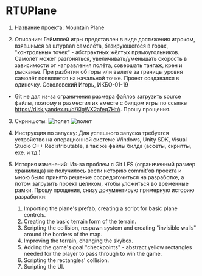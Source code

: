 # RTUPlane
1. Название проекта: Mountain Plane

2. Описание: Геймплей игры представлен в виде достижения игроком, взявшимся за штурвал самолёта, базирующегося в горах, "контрольных точек" - абстрактных жёлтых прямоугольников. Самолёт может разгоняться, увеличивать/уменьшать скорость в зависимости от направления полёта, совершать тангаж, крен и рысканье. При разбитии об горы или вылете за границы уровня самолёт появляется на начальной точке. Проект создавался в одиночку. Соколовский Игорь, ИКБО-01-19

- Git не дал из-за ограничения размера файлов загрузить source файлы, поэтому я разместил их вместе с билдом игры по ссылке https://disk.yandex.ru/d/KlgWX2afeq7HtA. Прошу прощения. 

3. Скриншоты: ![полет](https://github.com/mentoster/RTUITLab1/blob/main/FecZHtfcs3A.jpg?raw=true)
![полет](https://github.com/mentoster/RTUITLab1/blob/main/4neMcHmGdXo.jpg?raw=true)
4. Инструкция по запуску: Для успешного запуска требуется устройство на операционной системе Windows, Unity SDK, Visual Studio C++ Redistributable, а так же файлы билда (ассеты, скрипты, exe. и тд.) 

5. История изменений: Из-за проблем с Git LFS (ограниченный размер хранилища) не получилось вести историю commit'ов проекта и мною было принято решение сосредоточиться на разработке, а потом загрузить проект целиком, чтобы уложиться во временные рамки. Прошу прощения, снизу документирую примерную историю разработки:
    1. Importing the plane's prefab, creating a script for basic plane controls. 
    2. Creating the basic terrain form of the terrain.
    3. Scripting the collision, respawn system and creating "invisible walls" around the borders of the map.
    4. Improving the terrain, changing the skybox.
    5. Adding the game's goal "checkpoints" - abstract yellow rectangles needed for the player to pass through to win the game.
    6. Scripting the rectangles' collision.
    7. Scripting the UI.
